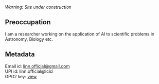 _Warning: Site under construction_


## Preoccupation
I am a researcher working on the application of AI to scientific problems in Astronomy, Biology etc. 

## Metadata
Email id: linn.official@gmail.com  
UPI id: linn.official@icici  
GPG2 key: [ view ](./info/linn-key.asc)  
